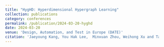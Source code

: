 ```yaml
---
title: "HygHD: Hyperdimensional Hypergraph Learning"
collection: publications
category: conferences
permalink: /publication/2024-03-20-hyghd
date: 2024-03-20
venue: 'Design, Automation, and Test in Europe (DATE)'
citation: 'Jaeyoung Kang, You Hak Lee,  Minxuan Zhou, Weihong Xu and Tajana Rosing, “HygHD: Hyperdimensional Hypergraph Learning”, Design, Automation, and Test in Europe (DATE), 2024'
---
```

